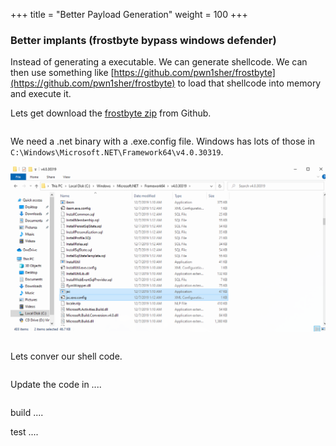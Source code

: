 +++
title = "Better Payload Generation"
weight = 100
+++

### Better implants (frostbyte bypass windows defender)

Instead of generating a executable. We can generate shellcode. We can then use something like [https://github.com/pwn1sher/frostbyte](https://github.com/pwn1sher/frostbyte) to load that shellcode into memory and execute it.

Lets get download the [frostbyte zip](https://github.com/pwn1sher/frostbyte/archive/refs/heads/main.zip) from Github.

```bash

```

We need a .net binary with a .exe.config file. Windows has lots of those in `C:\Windows\Microsoft.NET\Framework64\v4.0.30319`.

![Windows Executable with Config](/static/how-to-phishing/windows-executable-with-config.png)


```bash

```

Lets conver our shell code.

```bash

```

Update the code in ....

```csharp

```

build ....



test ....